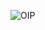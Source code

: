 ![OIP](https://github.com/jccarrey/Scala-Spark/assets/157764646/ca6f2f81-57ea-4451-a8b0-c5ead3dda0e3)
